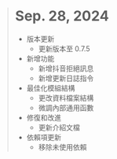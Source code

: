 > # Sep. 28, 2024
>
> - 版本更新
>   - 更新版本至 0.7.5
> - 新增功能
>   - 新增抖音拒絕訊息
>   - 新增更新日誌指令
> - 最佳化模組結構
>   - 更改資料檔案結構
>   - 微調內部通用函數
> - 修復和改進
>   - 更新介紹文檔
> - 依賴項更新
>   - 移除未使用依賴
